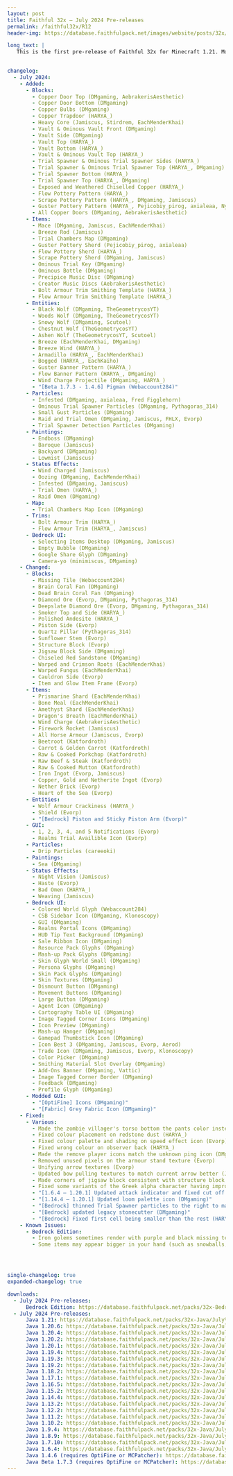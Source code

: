 ```yaml
---
layout: post
title: Faithful 32x – July 2024 Pre-releases
permalink: /faithful32x/R12
header-img: https://database.faithfulpack.net/images/website/posts/32x/R12.jpg

long_text: |
   This is the first pre-release of Faithful 32x for Minecraft 1.21. Most of the textures from 1.20.5 and 1.21 are covered, with only some of the new wolves and paintings left to do (hence why it's a pre-release). Most mobs and all blocks and items are done, along with changes to existing textures to ensure our standard of quality is consistent across every texture in the pack. Whether you're going to challenge a trial chamber, mess around with the crafter, or build with the new blocks, we hope you have fun experiencing all these new features with a higher resolution!

   
changelog:
  - July 2024:
    - Added:
      - Blocks:
        - Copper Door Top (DMgaming, AebrakerisAesthetic)
        - Copper Door Bottom (DMgaming)
        - Copper Bulbs (DMgaming)
        - Copper Trapdoor (HARYA_)
        - Heavy Core (Jamiscus, Stirdrem, EachMenderKhai)
        - Vault & Ominous Vault Front (DMgaming)
        - Vault Side (DMgaming)
        - Vault Top (HARYA_)
        - Vault Bottom (HARYA_)
        - Vault & Ominous Vault Top (HARYA_)
        - Trial Spawner & Ominous Trial Spawner Sides (HARYA_)
        - Trial Spawner & Ominous Trial Spawner Top (HARYA_, DMgaming)
        - Trial Spawner Bottom (HARYA_)
        - Trial Spawner Top (HARYA_, DMgaming)
        - Exposed and Weathered Chiselled Copper (HARYA_)
        - Flow Pottery Pattern (HARYA_)
        - Scrape Pottery Pattern (HARYA_, DMgaming, Jamiscus)
        - Guster Pottery Pattern (HARYA_, Pejicobiy_pirog, axialeaa, Nyodex)
        - All Copper Doors (DMgaming, AebrakerisAesthetic)
      - Items:
        - Mace (DMgaming, Jamiscus, EachMenderKhai)
        - Breeze Rod (Jamiscus)
        - Trial Chambers Map (DMgaming)
        - Guster Pottery Sherd (Pejicobiy_pirog, axialeaa)
        - Flow Pottery Sherd (HARYA_) 
        - Scrape Pottery Sherd (DMgaming, Jamiscus)
        - Ominous Trial Key (DMgaming)
        - Ominous Bottle (DMgaming)
        - Precipice Music Disc (DMgaming)
        - Creator Music Discs (AebrakerisAesthetic)
        - Bolt Armour Trim Smithing Template (HARYA_)
        - Flow Armour Trim Smithing Template (HARYA_)
      - Entities: 
        - Black Wolf (DMgaming, TheGeometrycosYT)
        - Woods Wolf (DMgaming, TheGeometrycosYT)
        - Snowy Wolf (DMgaming, Scutoel)
        - Chestnut Wolf (TheGeometrycosYT)
        - Ashen Wolf (TheGeometrycosYT, Scutoel)
        - Breeze (EachMenderKhai, DMgaming)
        - Breeze Wind (HARYA_)
        - Armadillo (HARYA_, EachMenderKhai)
        - Bogged (HARYA_, EachKaiho)
        - Guster Banner Pattern (HARYA_)
        - Flow Banner Pattern (HARYA_, DMgaming)
        - Wind Charge Projectile (DMgaming, HARYA_)
        - "[Beta 1.7.3 - 1.4.6] Pigman (Webaccount284)"
      - Particles:
        - Infested (DMgaming, axialeaa, Fred Figglehorn)
        - Ominous Trial Spawner Particles (DMgaming, Pythagoras_314)
        - Small Gust Particles (DMgaming)
        - Raid and Trial Omen (DMgaming, Jamiscus, FHLX, Evorp)
        - Trial Spawner Detection Particles (DMgaming)
      - Paintings:
        - Endboss (DMgaming)
        - Baroque (Jamiscus)
        - Backyard (DMgaming)
        - Lowmist (Jamiscus)
      - Status Effects:
        - Wind Charged (Jamiscus)
        - Oozing (DMgaming, EachMenderKhai)
        - Infested (DMgaming, Jamiscus)
        - Trial Omen (HARYA_)
        - Raid Omen (DMgaming)
      - Map: 
        - Trial Chambers Map Icon (DMgaming)
      - Trims:
        - Bolt Armour Trim (HARYA_)
        - Flow Armour Trim (HARYA_, Jamiscus)
      - Bedrock UI: 
        - Selecting Items Desktop (DMgaming, Jamiscus)
        - Empty Bubble (DMgaming)
        - Google Share Glyph (DMgaming)
        - Camera-yo (minimiscus, DMgaming)
    - Changed:
      - Blocks:
        - Missing Tile (Webaccount284)
        - Brain Coral Fan (DMgaming)
        - Dead Brain Coral Fan (DMgaming)
        - Diamond Ore (Evorp, DMgaming, Pythagoras_314)
        - Deepslate Diamond Ore (Evorp, DMgaming, Pythagoras_314)
        - Smoker Top and Side (HARYA_)
        - Polished Andesite (HARYA_)
        - Piston Side (Evorp)
        - Quartz Pillar (Pythagoras_314)
        - Sunflower Stem (Evorp)
        - Structure Block (Evorp)
        - Jigsaw Block Side (DMgaming)
        - Chiseled Red Sandstone (DMgaming)
        - Warped and Crimson Roots (EachMenderKhai)
        - Warped Fungus (EachMenderKhai)
        - Cauldron Side (Evorp)
        - Item and Glow Item Frame (Evorp)
      - Items:
        - Prismarine Shard (EachMenderKhai)
        - Bone Meal (EachMenderKhai)
        - Amethyst Shard (EachMenderKhai)
        - Dragon's Breath (EachMenderKhai)
        - Wind Charge (AebrakerisAesthetic)
        - Firework Rocket (Jamiscus)
        - All Horse Armour (Jamiscus, Evorp)
        - Beetroot (Katfordroth)
        - Carrot & Golden Carrot (Katfordroth)
        - Raw & Cooked Porkchop (Katfordroth)
        - Raw Beef & Steak (Katfordroth)
        - Raw & Cooked Mutton (Katfordroth)
        - Iron Ingot (Evorp, Jamiscus)
        - Copper, Gold and Netherite Ingot (Evorp)
        - Nether Brick (Evorp)
        - Heart of the Sea (Evorp)
      - Entities:
        - Wolf Armour Crackiness (HARYA_)
        - Shield (Evorp)
        - "[Bedrock] Piston and Sticky Piston Arm (Evorp)"
      - GUI:
        - 1, 2, 3, 4, and 5 Notifications (Evorp)
        - Realms Trial Availible Icon (Evorp)
      - Particles:
        - Drip Particles (careeoki)
      - Paintings:
        - Sea (DMgaming)
      - Status Effects:
        - Night Vision (Jamiscus)
        - Haste (Evorp)
        - Bad Omen (HARYA_)
        - Weaving (Jamiscus)
      - Bedrock UI:
        - Colored World Glyph (Webaccount284)
        - CSB Sidebar Icon (DMgaming, Klonoscopy)
        - GUI (DMgaming)
        - Realms Portal Icons (DMgaming)
        - HUD Tip Text Background (DMgaming)
        - Sale Ribbon Icon (DMgaming)
        - Resource Pack Glyphs (DMgaming)
        - Mash-up Pack Glyphs (DMgaming)
        - Skin Glyph World Small (DMgaming)
        - Persona Glyphs (DMgaming)
        - Skin Pack Glyphs (DMgaming)
        - Skin Textures (DMgaming)
        - Dismount Button (DMgaming)
        - Movement Buttons (DMgaming)
        - Large Button (DMgaming)
        - Agent Icon (DMgaming)
        - Cartography Table UI (DMgaming)
        - Image Tagged Corner Icons (DMgaming)
        - Icon Preview (DMgaming)
        - Mash-up Hanger (DMgaming)
        - Gamepad Thumbstick Icon (DMgaming)
        - Icon Best 3 (DMgaming, Jamiscus, Evorp, Aerod)
        - Trade Icon (DMgaming, Jamiscus, Evorp, Klonoscopy)
        - Color Picker (DMgaming)
        - Smithing Material Slot Overlay (DMgaming)
        - Add-Ons Banner (DMgaming, Vattic)
        - Image Tagged Corner Border (DMgaming)
        - Feedback (DMgaming)
        - Profile Glyph (DMgaming)
      - Modded GUI:
        - "[OptiFine] Icons (DMgaming)"
        - "[Fabric] Grey Fabric Icon (DMgaming)"
    - Fixed:
      - Various:
        - Made the zombie villager's torso bottom the pants color instead of the shirt color (Webaccount284)
        - Fixed colour placement on redstone dust (HARYA_)
        - Fixed colour palette and shading on speed effect icon (Evorp)
        - Fixed wrong colour on observer back (HARYA_)
        - Made the remove player icons match the unknown ping icon (DMgaming) 
        - Removed unused pixels on the armour stand texture (Evorp)
        - Unifying arrow textures (Evorp)
        - Updated bow pulling textures to match current arrow better (Jamiscus)
        - Made corners of jigsaw block consistent with structure block (Evorp)
        - Fixed some variants of the Greek alpha character having improper pixels (DMgaming) 
        - "[1.6.4 – 1.20.1] Updated attack indicator and fixed cut off blue armour outline in icons.png (DMgaming)" 
        - "[1.14.4 – 1.20.1] Updated loom palette icon (DMgaming)" 
        - "[Bedrock] thinned Trial Spawner particles to the right to match the Java pack (DMgaming)"
        - "[Bedrock] updated legacy stonecutter (DMgaming)"
        - "[Bedrock] Fixed first cell being smaller than the rest (HARYA_)"
    - Known Issues:
      - Bedrock Edition:
        - Iron golems sometimes render with purple and black missing textures. There is currently no known desirable fix for this. If this issue happens to you, rename the file extension from .mcpack to .zip, unzip the pack and use it as a folder.
        - Some items may appear bigger in your hand (such as snowballs, wolf armour, and arrows). There is currently no known fix for this and it is out of our control.




single-changelog: true
expanded-changelog: true

downloads:
  - July 2024 Pre-releases:
      Bedrock Edition: https://database.faithfulpack.net/packs/32x-Bedrock/July%202024/Faithful%2032x%20-%201.21.mcpack
  - July 2024 Pre-releases: 
      Java 1.21: https://database.faithfulpack.net/packs/32x-Java/July%202024/Faithful%2032x%20-%201.21.zip
      Java 1.20.6: https://database.faithfulpack.net/packs/32x-Java/July%202024/Faithful%2032x%20-%201.20.6.zip
      Java 1.20.4: https://database.faithfulpack.net/packs/32x-Java/July%202024/Faithful%2032x%20-%201.20.4.zip
      Java 1.20.2: https://database.faithfulpack.net/packs/32x-Java/July%202024/Faithful%2032x%20-%201.20.2.zip
      Java 1.20.1: https://database.faithfulpack.net/packs/32x-Java/July%202024/Faithful%2032x%20-%201.20.1.zip
      Java 1.19.4: https://database.faithfulpack.net/packs/32x-Java/July%202024/Faithful%2032x%20-%201.19.4.zip
      Java 1.19.3: https://database.faithfulpack.net/packs/32x-Java/July%202024/Faithful%2032x%20-%201.19.3.zip
      Java 1.19.2: https://database.faithfulpack.net/packs/32x-Java/July%202024/Faithful%2032x%20-%201.19.2.zip
      Java 1.18.2: https://database.faithfulpack.net/packs/32x-Java/July%202024/Faithful%2032x%20-%201.18.2.zip
      Java 1.17.1: https://database.faithfulpack.net/packs/32x-Java/July%202024/Faithful%2032x%20-%201.17.1.zip
      Java 1.16.5: https://database.faithfulpack.net/packs/32x-Java/July%202024/Faithful%2032x%20-%201.16.5.zip
      Java 1.15.2: https://database.faithfulpack.net/packs/32x-Java/July%202024/Faithful%2032x%20-%201.15.2.zip
      Java 1.14.4: https://database.faithfulpack.net/packs/32x-Java/July%202024/Faithful%2032x%20-%201.14.4.zip
      Java 1.13.2: https://database.faithfulpack.net/packs/32x-Java/July%202024/Faithful%2032x%20-%201.13.2.zip
      Java 1.12.2: https://database.faithfulpack.net/packs/32x-Java/July%202024/Faithful%2032x%20-%201.12.2.zip
      Java 1.11.2: https://database.faithfulpack.net/packs/32x-Java/July%202024/Faithful%2032x%20-%201.11.2.zip
      Java 1.10.2: https://database.faithfulpack.net/packs/32x-Java/July%202024/Faithful%2032x%20-%201.10.2.zip
      Java 1.9.4: https://database.faithfulpack.net/packs/32x-Java/July%202024/Faithful%2032x%20-%201.9.4.zip
      Java 1.8.9: https://database.faithfulpack.net/packs/32x-Java/July%202024/Faithful%2032x%20-%201.8.9.zip
      Java 1.7.10: https://database.faithfulpack.net/packs/32x-Java/July%202024/Faithful%2032x%20-%201.7.10.zip
      Java 1.6.4: https://database.faithfulpack.net/packs/32x-Java/July%202024/Faithful%2032x%20-%201.6.4.zip
      Java 1.4.6 (requires OptiFine or MCPatcher): https://database.faithfulpack.net/packs/32x-Java/July%202024/Faithful%2032x%20-%201.4.6.zip
      Java Beta 1.7.3 (requires OptiFine or MCPatcher): https://database.faithfulpack.net/packs/32x-Java/July%202024/Faithful%2032x%20-%20b1.7.3.zip
---
```


